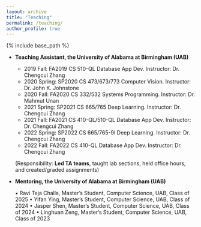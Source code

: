 ```yaml
---
layout: archive
title: "Teaching"
permalink: /teaching/
author_profile: true
---
```


{% include base_path %}

* **Teaching Assistant, the University of Alabama at Birmingham (UAB)**
  * 2019 Fall: FA2019 CS 510-QL Database App Dev. Instructor: Dr. Chengcui Zhang
  * 2020 Spring: SP2020 CS 473/673/773 Computer Vision. Instructor: Dr. John K. Johnstone
  * 2020 Fall: FA2020 CS 332/532 Systems Programming. Instructor: Dr. Mahmut Unan
  * 2021 Spring:  SP2021 CS 665/765 Deep Learning. Instructor: Dr. Chengcui Zhang
  * 2021 Fall: FA2021 CS 410-QL/510-QL Database App Dev. Instructor: Dr. Chengcui Zhang
  * 2022 Spring:  SP2022 CS 665/765-9I Deep Learning. Instructor: Dr. Chengcui Zhang
  * 2022 Fall: FA2022 CS 410-QL Database App Dev. Instructor: Dr. Chengcui Zhang
  
  (Responsibility: **Led TA teams**, taught lab sections, held office hours, and created/graded assignments)


* **Mentoring, the University of Alabama at Birmingham (UAB)**

	•	Ravi Teja Challa, Master’s Student, Computer Science, UAB, Class of 2025
	•	Yifan Ying, Master’s Student, Computer Science, UAB, Class of 2024
	•	Jasper Shen, Master’s Student, Computer Science, UAB, Class of 2024
	•	Linghuan Zeng, Master’s Student, Computer Science, UAB, Class of 2023
